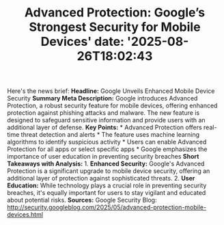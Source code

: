 ﻿---
title: "Advanced Protection: Google’s Strongest Security for Mobile Devices'
date: '2025-08-26T18:02:43"
category: "Markets"
summary: ""
slug: "advanced protection googles strongest security for mobile de"
source_urls:
  - "http://security.googleblog.com/2025/05/advanced-protection-mobile-devices.html"
seo:
  title: "Advanced Protection: Google’s Strongest Security for Mobile Devices | Hash n Hedge'
  description: '"
  keywords: ["news", "markets", "brief"]
---
Here's the news brief:  **Headline:** Google Unveils Enhanced Mobile Device Security  **Summary Meta Description:** Google introduces Advanced Protection, a robust security feature for mobile devices, offering enhanced protection against phishing attacks and malware. The new feature is designed to safeguard sensitive information and provide users with an additional layer of defense.  **Key Points:**  * Advanced Protection offers real-time threat detection and alerts * The feature uses machine learning algorithms to identify suspicious activity * Users can enable Advanced Protection for all apps or select specific apps * Google emphasizes the importance of user education in preventing security breaches  **Short Takeaways with Analysis:**  1. **Enhanced Security:** Google's Advanced Protection is a significant upgrade to mobile device security, offering an additional layer of protection against sophisticated threats. 2. **User Education:** While technology plays a crucial role in preventing security breaches, it's equally important for users to stay vigilant and educated about potential risks.  **Sources:** Google Security Blog: http://security.googleblog.com/2025/05/advanced-protection-mobile-devices.html 
